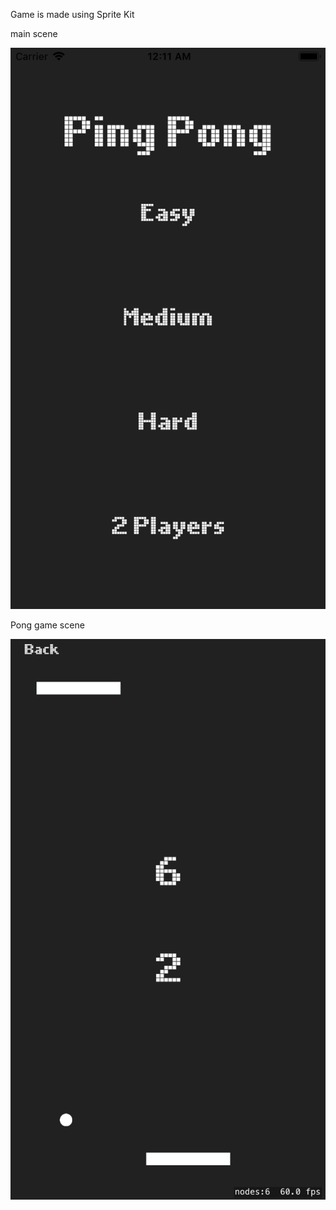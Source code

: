 Game is made using Sprite Kit 

main scene

![](images/1.png)



 Pong game scene 
 
 
![](images/2.png)

